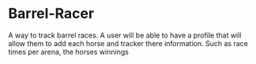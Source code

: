 # Barrel-Racer

A way to track barrel races. A user will be able to have a profile that will allow them to add each horse and tracker there information. Such as race times per arena, the horses winnings
